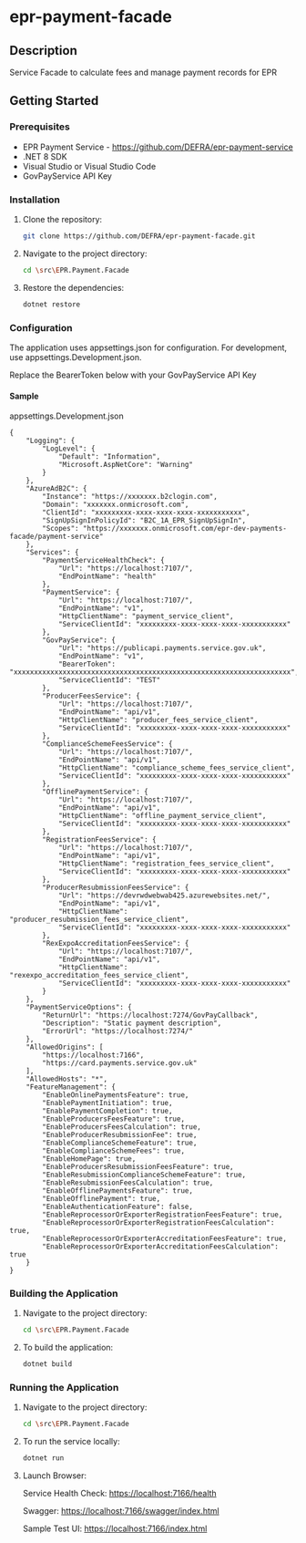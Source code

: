 # epr-payment-facade


## Description
Service Facade to calculate fees and manage payment records for EPR

## Getting Started

### Prerequisites
- EPR Payment Service - https://github.com/DEFRA/epr-payment-service
- .NET 8 SDK
- Visual Studio or Visual Studio Code
- GovPayService API Key

### Installation
1. Clone the repository:
    ```bash
    git clone https://github.com/DEFRA/epr-payment-facade.git
    ```
2. Navigate to the project directory:
    ```bash
    cd \src\EPR.Payment.Facade
    ```
3. Restore the dependencies:
    ```bash
    dotnet restore
    ```

### Configuration
The application uses appsettings.json for configuration. For development, use appsettings.Development.json.

Replace the BearerToken below with your GovPayService API Key

#### Sample 
appsettings.Development.json

```
{
    "Logging": {
        "LogLevel": {
            "Default": "Information",
            "Microsoft.AspNetCore": "Warning"
        }
    },
    "AzureAdB2C": {
        "Instance": "https://xxxxxxx.b2clogin.com",
        "Domain": "xxxxxxx.onmicrosoft.com",
        "ClientId": "xxxxxxxxx-xxxx-xxxx-xxxx-xxxxxxxxxxx",
        "SignUpSignInPolicyId": "B2C_1A_EPR_SignUpSignIn",
        "Scopes": "https://xxxxxxx.onmicrosoft.com/epr-dev-payments-facade/payment-service"
    },
    "Services": {
        "PaymentServiceHealthCheck": {
            "Url": "https://localhost:7107/",
            "EndPointName": "health"
        },
        "PaymentService": {
            "Url": "https://localhost:7107/",
            "EndPointName": "v1",
            "HttpClientName": "payment_service_client",
            "ServiceClientId": "xxxxxxxxx-xxxx-xxxx-xxxx-xxxxxxxxxxx"
        },
        "GovPayService": {
            "Url": "https://publicapi.payments.service.gov.uk",
            "EndPointName": "v1",
            "BearerToken": "xxxxxxxxxxxxxxxxxxxxxxxxxxxxxxxxxxxxxxxxxxxxxxxxxxxxxxxxxxxxxxxxxxxx",
            "ServiceClientId": "TEST"
        },
        "ProducerFeesService": {
            "Url": "https://localhost:7107/",
            "EndPointName": "api/v1",
            "HttpClientName": "producer_fees_service_client",
            "ServiceClientId": "xxxxxxxxx-xxxx-xxxx-xxxx-xxxxxxxxxxx"
        },
        "ComplianceSchemeFeesService": {
            "Url": "https://localhost:7107/",
            "EndPointName": "api/v1",
            "HttpClientName": "compliance_scheme_fees_service_client",
            "ServiceClientId": "xxxxxxxxx-xxxx-xxxx-xxxx-xxxxxxxxxxx"
        },
        "OfflinePaymentService": {
            "Url": "https://localhost:7107/",
            "EndPointName": "api/v1",
            "HttpClientName": "offline_payment_service_client",
            "ServiceClientId": "xxxxxxxxx-xxxx-xxxx-xxxx-xxxxxxxxxxx"
        },
        "RegistrationFeesService": {
            "Url": "https://localhost:7107/",
            "EndPointName": "api/v1",
            "HttpClientName": "registration_fees_service_client",
            "ServiceClientId": "xxxxxxxxx-xxxx-xxxx-xxxx-xxxxxxxxxxx"
        },
        "ProducerResubmissionFeesService": {
            "Url": "https://devrwdwebwab425.azurewebsites.net/",
            "EndPointName": "api/v1",
            "HttpClientName": "producer_resubmission_fees_service_client",
            "ServiceClientId": "xxxxxxxxx-xxxx-xxxx-xxxx-xxxxxxxxxxx"
        },
        "RexExpoAccreditationFeesService": {
            "Url": "https://localhost:7107/",
            "EndPointName": "api/v1",
            "HttpClientName": "rexexpo_accreditation_fees_service_client",
            "ServiceClientId": "xxxxxxxxx-xxxx-xxxx-xxxx-xxxxxxxxxxx"
        }
    },
    "PaymentServiceOptions": {
        "ReturnUrl": "https://localhost:7274/GovPayCallback",
        "Description": "Static payment description",
        "ErrorUrl": "https://localhost:7274/"
    },
    "AllowedOrigins": [
        "https://localhost:7166",
        "https://card.payments.service.gov.uk"
    ],
    "AllowedHosts": "*",
    "FeatureManagement": {
        "EnableOnlinePaymentsFeature": true,
        "EnablePaymentInitiation": true,
        "EnablePaymentCompletion": true,
        "EnableProducersFeesFeature": true,
        "EnableProducersFeesCalculation": true,
        "EnableProducerResubmissionFee": true,
        "EnableComplianceSchemeFeature": true,
        "EnableComplianceSchemeFees": true,
        "EnableHomePage": true,
        "EnableProducersResubmissionFeesFeature": true,
        "EnableResubmissionComplianceSchemeFeature": true,
        "EnableResubmissionFeesCalculation": true,
        "EnableOfflinePaymentsFeature": true,
        "EnableOfflinePayment": true,
        "EnableAuthenticationFeature": false,
        "EnableReprocessorOrExporterRegistrationFeesFeature": true,
        "EnableReprocessorOrExporterRegistrationFeesCalculation": true,
        "EnableReprocessorOrExporterAccreditationFeesFeature": true,
        "EnableReprocessorOrExporterAccreditationFeesCalculation": true
    }
}

```

### Building the Application
1. Navigate to the project directory:
    ```bash
    cd \src\EPR.Payment.Facade
    ```

2. To build the application:
    ```bash
    dotnet build
    ```

### Running the Application
1. Navigate to the project directory:
    ```bash
    cd \src\EPR.Payment.Facade
    ```
 
2. To run the service locally:
    ```bash
    dotnet run
    ```

3. Launch Browser:

    Service Health Check:
    [https://localhost:7166/health](https://localhost:7166/health)

    Swagger:
    [https://localhost:7166/swagger/index.html](https://localhost:7166/swagger/index.html)
    
    Sample Test UI:
    [https://localhost:7166/index.html](https://localhost:7166/index.html)